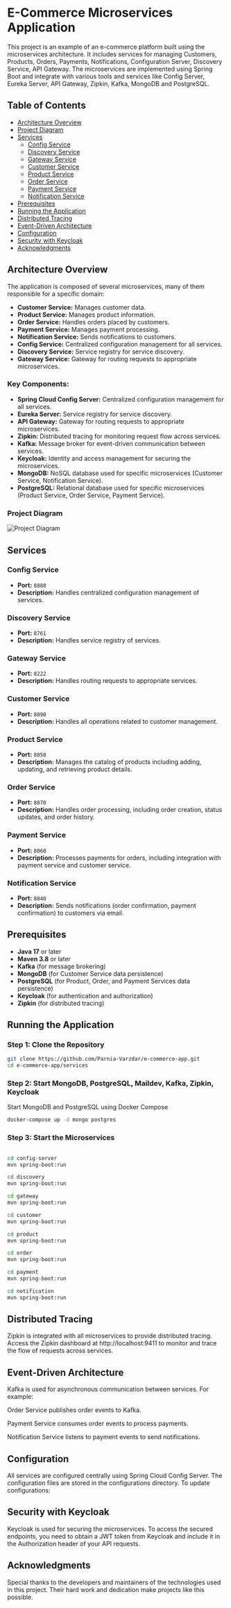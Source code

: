 # E-Commerce Microservices Application

This project is an example of an e-commerce platform built using the microservices architecture. It includes services
for managing Customers, Products, Orders, Payments, Notifications, Configuration Server, Discovery Service, API Gateway.
The microservices are implemented using Spring Boot and integrate with various tools and services
like Config Server, Eureka Server, API Gateway, Zipkin, Kafka, MongoDB and PostgreSQL.

## Table of Contents

- [Architecture Overview](#architecture-overview)
- [Project Diagram](#project-diagram)
- [Services](#services)
    - [Config Service](#config-service)
    - [Discovery Service](#discovery-service)
    - [Gateway Service](#gateway-service)
    - [Customer Service](#customer-service)
    - [Product Service](#product-service)
    - [Order Service](#order-service)
    - [Payment Service](#payment-service)
    - [Notification Service](#notification-service)
- [Prerequisites](#prerequisites)
- [Running the Application](#running-the-application)
- [Distributed Tracing](#distributed-tracing)
- [Event-Driven Architecture](#event-driven-architecture)
- [Configuration](#configuration)
- [Security with Keycloak](#security-with-keycloak)
- [Acknowledgments](#acknowledgments)

## Architecture Overview

The application is composed of several microservices, many of them responsible for a specific domain:

- **Customer Service:** Manages customer data.
- **Product Service:** Manages product information.
- **Order Service:** Handles orders placed by customers.
- **Payment Service:** Manages payment processing.
- **Notification Service:** Sends notifications to customers.
- **Config Service:** Centralized configuration management for all services.
- **Discovery Service:** Service registry for service discovery.
- **Gateway Service:** Gateway for routing requests to appropriate microservices.

### Key Components:

- **Spring Cloud Config Server:** Centralized configuration management for all services.
- **Eureka Server:** Service registry for service discovery.
- **API Gateway:** Gateway for routing requests to appropriate microservices.
- **Zipkin:** Distributed tracing for monitoring request flow across services.
- **Kafka:** Message broker for event-driven communication between services.
- **Keycloak:** Identity and access management for securing the microservices.
- **MongoDB:** NoSQL database used for specific microservices (Customer Service, Notification Service).
- **PostgreSQL:** Relational database used for specific microservices (Product Service, Order Service, Payment Service).

### Project Diagram
![Project Diagram](diagrams/diagram.png)

## Services

### Config Service

- **Port:** `8888`
- **Description:** Handles centralized configuration management of services.

### Discovery Service

- **Port:** `8761`
- **Description:** Handles service registry of services.

### Gateway Service

- **Port:** `8222`
- **Description:** Handles routing requests to appropriate services.

### Customer Service

- **Port:** `8090`
- **Description:** Handles all operations related to customer management.

### Product Service

- **Port:** `8050`
- **Description:** Manages the catalog of products including adding, updating, and retrieving product details.

### Order Service

- **Port:** `8070`
- **Description:** Handles order processing, including order creation, status updates, and order history.

### Payment Service

- **Port:** `8060`
- **Description:** Processes payments for orders, including integration with payment service and customer service.

### Notification Service

- **Port:** `8040`
- **Description:** Sends notifications (order confirmation, payment confirmation) to customers via email.

## Prerequisites

- **Java 17** or later
- **Maven 3.8** or later
- **Kafka** (for message brokering)
- **MongoDB** (for Customer Service data persistence)
- **PostgreSQL** (for Product, Order, and Payment Services data persistence)
- **Keycloak** (for authentication and authorization)
- **Zipkin** (for distributed tracing)

## Running the Application

### Step 1: Clone the Repository

```bash
git clone https://github.com/Parnia-Varzdar/e-commerce-app.git
cd e-commerce-app/services
```

### Step 2: Start MongoDB, PostgreSQL, Maildev, Kafka, Zipkin, Keycloak

Start MongoDB and PostgreSQL using Docker Compose
```bash
docker-compose up -d mongo postgres
```

### Step 3: Start the Microservices

```bash

cd config-server
mvn spring-boot:run

cd discovery
mvn spring-boot:run

cd gateway
mvn spring-boot:run

cd customer
mvn spring-boot:run

cd product
mvn spring-boot:run

cd order
mvn spring-boot:run

cd payment
mvn spring-boot:run

cd notification
mvn spring-boot:run

```

## Distributed Tracing

Zipkin is integrated with all microservices to provide distributed tracing. Access the Zipkin dashboard
at http://localhost:9411 to monitor and trace the flow of requests across services.

## Event-Driven Architecture

Kafka is used for asynchronous communication between services. For example:

Order Service publishes order events to Kafka.

Payment Service consumes order events to process payments.

Notification Service listens to payment events to send notifications.

## Configuration

All services are configured centrally using Spring Cloud Config Server. The configuration files are stored in the
configurations directory. To update configurations:

## Security with Keycloak

Keycloak is used for securing the microservices. To access the secured endpoints, you need to obtain a JWT token from
Keycloak and include it in the Authorization header of your API requests.

## Acknowledgments

Special thanks to the developers and maintainers of the technologies used in this project. Their hard work and
dedication make projects like this possible.
